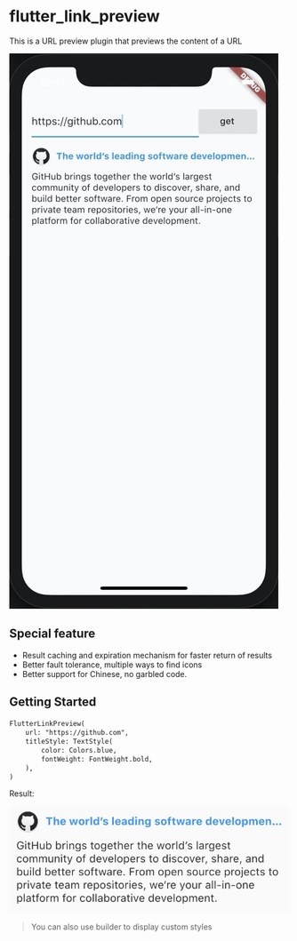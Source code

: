 # flutter_link_preview

This is a URL preview plugin that previews the content of a URL

![Demo](demo.jpg)

## Special feature

-   Result caching and expiration mechanism for faster return of results
-   Better fault tolerance, multiple ways to find icons
-   Better support for Chinese, no garbled code.

## Getting Started

```
FlutterLinkPreview(
    url: "https://github.com",
    titleStyle: TextStyle(
        color: Colors.blue,
        fontWeight: FontWeight.bold,
    ),
)
```

Result:

![Result Image](web.jpg)

> You can also use builder to display custom styles
